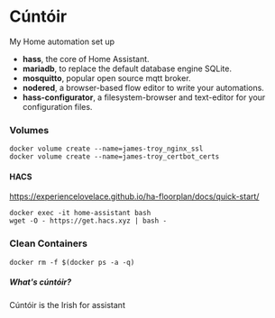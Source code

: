 # Cúntóir
My Home automation set up

* __hass__, the core of Home Assistant.
* __mariadb__, to replace the default database engine SQLite.
* __mosquitto__, popular open source mqtt broker.
* __nodered__, a browser-based flow editor to write your automations.
* __hass-configurator__, a filesystem-browser and text-editor for your configuration files.



### Volumes

    docker volume create --name=james-troy_nginx_ssl 
    docker volume create --name=james-troy_certbot_certs
 
 
#### HACS

https://experiencelovelace.github.io/ha-floorplan/docs/quick-start/

    docker exec -it home-assistant bash
    wget -O - https://get.hacs.xyz | bash -
    
### Clean Containers

    docker rm -f $(docker ps -a -q)
   
   
##### What's cúntóir?

Cúntóir is the Irish for assistant